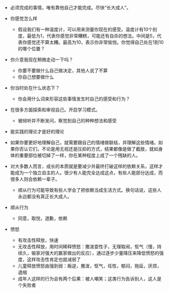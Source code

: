 - 必须完成的事情，唯有靠他自己才能完成。尽快“长大成人”。

- 你感觉怎么样
  - 假设我们有一种温度计，可以用来测量你现在的感受。温度计有10个刻度，最低为1，代表你感觉非常糟糕，可能还有自杀的想法。中间是5，代表你感觉还不算太糟。最高为10，表示你非常愉悦。​你觉得自己处在1到10的哪个位置？​

- 你介意我现在稍微走动一下吗？
  - 你要不要做什么自己做决定，其他人说了不算
  - 你自己想要做什么

- 你当时处在什么状态下？​
  - 你会用什么词来形容这些事情发生时自己的感受和行为？​

- 在很多方面探索和审视自己。开启学习模式。
  - 被倾听并不断发问，察觉到自己的种种想法和感受

- 能实践的理论才是好的理论

- 如果你要更好地理解自己，就需要跟自己的情绪做联结，并理解这些情绪。如果你否认它们，不论是用无视还是压抑的方式，结果都像是做了截肢，就如身体的重要部位被切掉了一样，你在某种程度上成了一个残缺的人。

- 对大多数人而言，成长的本质就是要减少并最终打破这样的依赖关系，这样才能成为一个独立自主的人。很少有人能完全达成这点，有些人能部分达成，而很多人则会依赖一辈子。​
  - 顺从行为可能导致有些人学会了把依赖当成生活方式。换句话说，这些人永远都没有真正长大成人。​

- 顺从行为
  - 同意，取悦，道歉，依赖

- 愤怒
  - 有攻击性释放，快速
  - 无攻击性释放，用时间稀释愤怒：撒泼耍性子，无理取闹，怄气（慢，持续久，输家对强大的赢家做出的反应），通过逐步少量降压来降低愤怒的强度，这样攻击性肯定也就减弱了
  - 儿童释放愤怒由强到弱：叛逆，撒泼，怄气，任性，郁闷，拖延，厌烦，退缩
  - 成年人这样的行为会有两个后果：被人嘲笑；这类行为告诉别人，这人是个失败者